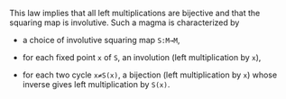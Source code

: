 This law implies that all left multiplications are bijective and that the squaring map is involutive.  Such a magma is characterized by

- a choice of involutive squaring map `S:M→M`,

- for each fixed point `x` of `S`, an involution (left multiplication by `x`),

- for each two cycle `x≠S(x)`, a bijection (left multiplication by `x`) whose inverse gives left multiplication by `S(x)`.
